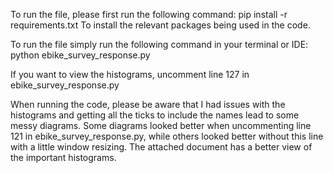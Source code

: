 To run the file, please first run the following command:
            pip install -r requirements.txt
To install the relevant packages being used in the code.

To run the file simply run the following command in your terminal or IDE:
            python ebike_survey_response.py


If you want to view the histograms, uncomment line 127 in ebike_survey_response.py

When running the code, please be aware that I had issues with the histograms and getting all the ticks to include the
names lead to some messy diagrams. Some diagrams looked better when uncommenting line 121 in ebike_survey_response.py,
while others looked better without this line with a little window resizing. The attached document has a better view of
the important histograms.